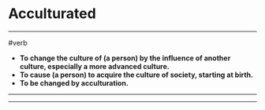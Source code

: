 # Acculturated
---
#verb
- **To change the culture of (a person) by the influence of another culture, especially a more advanced culture.**
- **To cause (a person) to acquire the culture of society, starting at birth.**
- **To be changed by acculturation.**
---
---
